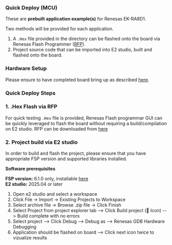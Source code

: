 ### Quick Deploy (MCU) 

These are **prebuilt application example(s)** for Renesas EK-RA8D1. 


Two methods will be provided for each application.
1. A `.Hex` file provided in the directory can be flashed onto the board via Renesas Flash Programmer ([RFP](https://www.renesas.com/en/software-tool/renesas-flash-programmer-programming-gui?srsltid=AfmBOor9zRK_Bnz-5BXw7-o--o9hc7EWvndavQA7Rb7EMrKl2CX_rNH3#overview)).
2. Project source code that can be imported into E2 studio, built and flashed onto the board.

### Hardware Setup

Please ensure to have completed board bring up as described [here](/board_bringup/ra8d1/readme.md).

### Quick Deploy Steps


### 1. .Hex Flash via RFP

For quick testing `.Hex` file is provided, Renesas Flash programmar GUI can be quickly leveraged to flash the board without requiring a build/compilation on E2 studio.
RFP can be downloaded from [here](https://www.renesas.com/en/software-tool/renesas-flash-programmer-programming-gui?srsltid=AfmBOorL2b7Pw4k8xf33x_w_01KkrRqLfTJdHVX9PFqi4JLV81HyxYCI)






### 2. Project build via E2 studio

In order to build and flash the project, please ensure that you have appropriate FSP version and supported libraries installed. 

**Software prerequisites** <br>

**FSP version:** 6.1.0 only, installable [here](https://github.com/renesas/fsp/releases/tag/v6.1.0) <br>
**E2 studio:** 2025.04 or later


1. Open e2 studio and select a workspace
2. Click File -> Import -> Existing Projects to Workspace
3. Select archive file -> Browse .zip file -> Click Finish
4. Select Project from project explorer tab --> Click Build project (🔨 Icon) --> Build complete with no errors
5. Select project --> Click Debug --> Debug as --> Renesas GDB Hardware Debugging
6. Application should be flashed on board --> Click next icon twice to vizualize results
